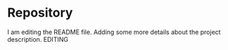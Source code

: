 # Repository
I am editing the README file. Adding some more details about the project description.
EDITING

